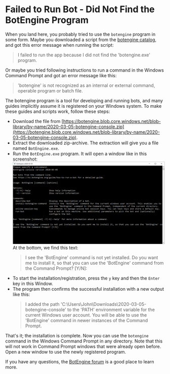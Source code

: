 # Failed to Run Bot - Did Not Find the BotEngine Program

When you land here, you probably tried to use the `botengine` program in some form. Maybe you downloaded a script from the [botengine catalog](https://to.botengine.org/catalog), and got this error message when running the script:

> I failed to run the app because I did not find the 'botengine.exe' program.

Or maybe you tried following instructions to run a command in the Windows Command Prompt and got an error message like this:

> 'botengine' is not recognized as an internal or external command,
operable program or batch file.

The botengine program is a tool for developing and running bots, and many guides implicitly assume it is registered on your Windows system. To make these guides and scripts work, follow these steps:

+ Download the file from 
[https://botengine.blob.core.windows.net/blob-library/by-name/2020-03-05-botengine-console.zip](https://botengine.blob.core.windows.net/blob-library/by-name/2020-03-05-botengine-console.zip).
+ Extract the downloaded zip-archive. The extraction will give you a file named `BotEngine.exe`.
+ Run the `BotEngine.exe` program. It will open a window like in this screenshot:
  ![botengine ](./image/2020-03-05-botengine-guide-offer-install.png)
  At the bottom, we find this text:
  > I see the 'BotEngine' command is not yet installed. Do you want me to install it, so that you can use the 'BotEngine' command from the Command Prompt? [Y/N]:
+ To start the installation/registration, press the `y` key and then the `Enter` key in this Window.
+ The program then confirms the successful installation with a new output like this:
  > I added the path 'C:\Users\John\Downloads\2020-03-05-botengine-console' to the 'PATH' environment variable for the current Windows user account. You will be able to use the 'BotEngine' command in newer instances of the Command Prompt.

That's it; the installation is complete. Now you can use the `botengine` command in the Windows Command Prompt in any directory. Note that this will not work in Command Prompt windows that were already open before. Open a new window to use the newly registered program.

If you have any questions, the [BotEngine forum](https://forum.botengine.org) is a good place to learn more.
